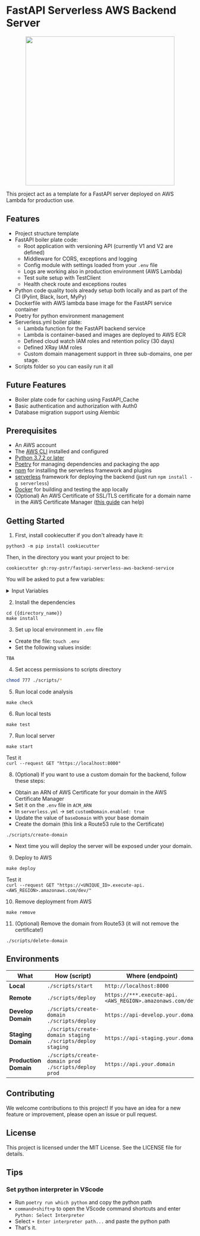 # FastAPI Serverless AWS Backend Server
<p align="center">
<img src="assets/sls_lambda_fastapi.png" data-canonical-src="assets/sls_lambda_fastapi.png" width=400/>
</p>

This project act as a template for a FastAPI server deployed on AWS Lambda for production use.


## Features
- Project structure template
- FastAPI boiler plate code:
  - Root application with versioning API (currently V1 and V2 are defined)
  - Middleware for CORS, exceptions and logging
  - Config module with settings loaded from your `.env` file
  - Logs are working also in production environment (AWS Lambda)
  - Test suite setup with TestClient
  - Health check route and exceptions routes
 - Python code quality tools already setup both locally and as part of the CI (Pylint, Black, Isort, MyPy)
 - Dockerfile with AWS lambda base image for the FastAPI service container
 - Poetry for python environment management
 - Serverless.yml boiler plate:
   - Lambda function for the FastAPI backend service
   - Lambda is container-based and images are deployed to AWS ECR
   - Defined cloud watch IAM roles and retention policy (30 days)
   - Defined XRay IAM roles
   - Custom domain management support in three sub-domains, one per stage.
  - Scripts folder so you can easily run it all
   
## Future Features
- Boiler plate code for caching using FastAPI_Cache
- Basic authentication and authorization with Auth0
- Database migration support using Alembic

## Prerequisites
- An AWS account
- The [AWS CLI](https://aws.amazon.com/cli/) installed and configured
- [Python 3.7.2 or later](https://www.python.org/downloads/)
- [Poetry](https://python-poetry.org/) for managing dependencies and packaging the app
- [npm](https://www.npmjs.com/) for installing the serverless framework and plugins
- [serverless](https://www.serverless.com/) framework for deploying the backend (just run `npm install -g serverless`)
- [Docker](https://www.docker.com/) for building and testing the app locally
- (Optional) An AWS Certificate of SSL/TLS certificate for a domain name in the AWS Certificate Manager ([this guide](https://docs.aws.amazon.com/apigateway/latest/developerguide/how-to-custom-domains-prerequisites.html) can help)

## Getting Started
1. First, install cookiecutter if you don't already have it:
```
python3 -m pip install cookiecutter
```
Then, in the directory you want your project to be:
```
cookiecutter gh:roy-pstr/fastapi-serverless-aws-backend-service
```
You will be asked to put a few variables:
<details><summary>Input Variables</summary>

- project_name [default FastAPI Serverless AWS Backend Service]
- directory_name [default fastapi-serverless-aws-backend-service] - this is your project directory
- project_description
- service_name [default FastAPIServerlessAWSBackendService] - this is your service name in AWS (see serverless.yml)
- base_domain [default your.domain] - this is the base domain for any api url that will be deployed (only in case you will enable the domain deployment) (https://api.base_domain, https://api-dev.base_domain ... )
- ecr_repository_base_name [default fastapi-serverless-aws-backend-service]
- lambda_docker_image_tag [default fastapi-serverless-aws-backend-service]
- log_retention_in_days [default 30] - This is the retention for the cloud watch logs in AWS

</details>

2. Install the dependencies
```
cd {{directory_name}}
make install
```

3. Set up local environment in `.env` file
- Create the file: `touch .env`
- Set the following values inside:
```
TBA
```

4. Set access permissions to scripts directory
```bash
chmod 777 ./scripts/*
```

5. Run local code analysis
```
make check
```

6. Run local tests
```
make test
```

7. Run local server
```
make start
```
Test it </br>
`curl --request GET "https://localhost:8000"`

8. (Optional) If you want to use a custom domain for the backend, follow these steps:
- Obtain an ARN of AWS Certificate for your domain in the AWS Certificate Manager
- Set it on the `.env` file in `ACM_ARN`
- In `serverless.yml` -> set `customDomain.enabled: true`
- Update the value of `baseDomain` with your base domain
- Create the domain (this link a Route53 rule to the Certificate)
```
./scripts/create-domain
```
- Next time you will deploy the server will be exposed under your domain.

9. Deploy to AWS
```
make deploy
```
Test it </br>
`curl --request GET "https://<UNIQUE_ID>.execute-api.<AWS_REGION>.amazonaws.com/dev/"`

10. Remove deployment from AWS
```
make remove
```

11. (Optional) Remove the domain from Route53 (it will not remove the certificate!)
```
./scripts/delete-domain
```

## Environments
What | How (script) | Where (endpoint)
--- | --- | --- 
**Local** | `./scripts/start` | `http://localhost:8000`
**Remote**|`./scripts/deploy`|`https://***.execute-api.<AWS_REGION>.amazonaws.com/dev/`
**Develop Domain**|`./scripts/create-domain`</br>`./scripts/deploy`|`https://api-develop.your.domain`
**Staging Domain**|`./scripts/create-domain staging`</br>`./scripts/deploy staging`|`https://api-staging.your.domain`
**Production Domain**|`./scripts/create-domain prod`</br>`./scripts/deploy prod`|`https://api.your.domain`

## Contributing
We welcome contributions to this project! If you have an idea for a new feature or improvement, please open an issue or pull request.

## License
This project is licensed under the MIT License. See the LICENSE file for details.


## Tips
### Set python interpreter in VScode
- Run `poetry run which python` and copy the python path
- `command+shift+p` to open the VScode command shortcuts and enter `Python: Select Interpreter`
- Select `+ Enter interpreter path...` and paste the python path
- That's it.
